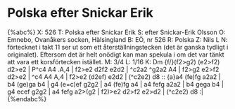 # Polska efter Snickar Erik

{%abc%}
X: 526
T: Polska efter Snickar Erik
S: efter Snickar-Erik Olsson
O: Emnebo, Ovanåkers socken, Hälsingland
B: EÖ, nr 526
R: Polska
Z: Nils L
N: förtecknet i takt 11 ser ut som ett återställningstecken (det är ganska tydligt i originalet). Eftersom det är helt onödigt kan man spekula i om det var tänkt att vara ett korsförtecken istället.
M: 3/4
L: 1/16
K: Dm
{f/}(f2>g2) (e2>f2) d2>e2 | P^c4    A4     .A,4  | f2>e2 d2f2 e2d2    | ^c2a2   ^g2a2 A4    |
f2>g2       e2>f2   d2>e2 | ^c4     A4     A,4   | f2>e2 (d2ef) e2d2  | (^c2e2) d8          ::
{a}a4       (fe)fg  a2a2  | b4      (ge)ga b4    | g4    (e=c)ef g2g2 | a4      (fe)fg a4   |
a4          fefg    a2a2  | b4      gega   b4    | g4    ecef g2g2    | a4      fefg a2>(g2 |
f2)>e2      d2>f2   e2>d2 | (^c2e2) d8          :|
{%endabc%}
